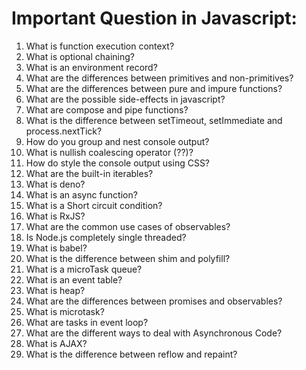 # Important Question in Javascript:

1. What is function execution context?
2. What is optional chaining?
3. What is an environment record?
4. What are the differences between primitives and non-primitives?
5. What are the differences between pure and impure functions?
6. What are the possible side-effects in javascript?
7. What are compose and pipe functions?
8. What is the difference between setTimeout, setImmediate and process.nextTick?
9. How do you group and nest console output?
10. What is nullish coalescing operator (??)?
11. How do style the console output using CSS?
12. What are the built-in iterables?
13. What is deno?
14. What is an async function?
15. What is a Short circuit condition?
16. What is RxJS?
17. What are the common use cases of observables?
18. Is Node.js completely single threaded?
19. What is babel?
20. What is the difference between shim and polyfill?
21. What is a microTask queue?
22. What is an event table?
23. What is heap?
24. What are the differences between promises and observables?
25. What is microtask?
26. What are tasks in event loop?
27. What are the different ways to deal with Asynchronous Code?
28. What is AJAX?
29. What is the difference between reflow and repaint?




